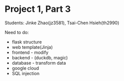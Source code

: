 # Project 1, Part 3

Students: Jinke Zhao(jz3581), Tsai-Chen Hsieh(th2990)

Need to do:

- flask structure
- web template(Jinja)
- frontend - modify
- backend - (duckdb, magic)
- database - transform data
- google cloud 
- SQL injection
